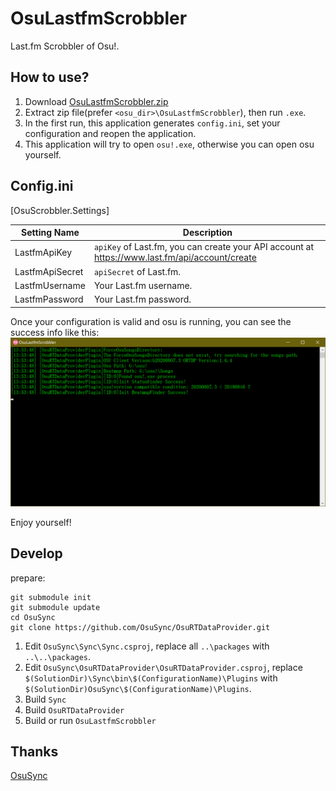 # OsuLastfmScrobbler
Last.fm Scrobbler of Osu!.

## How to use?

1. Download [OsuLastfmScrobbler.zip](https://github.com/iMyon/OsuLastfmScrobbler/releases)
2. Extract zip file(prefer `<osu_dir>\OsuLastfmScrobbler`), then run `.exe`.
3. In the first run, this application generates `config.ini`, set your configuration and reopen the application.
4. This application will try to open `osu!.exe`, otherwise you can open osu yourself.

## Config.ini

[OsuScrobbler.Settings]

Setting Name|Description
------------|-------------------
LastfmApiKey|`apiKey` of Last.fm, you can create your API account at https://www.last.fm/api/account/create
LastfmApiSecret|`apiSecret` of Last.fm. 
LastfmUsername|Your Last.fm username.
LastfmPassword|Your Last.fm password.

Once your configuration is valid and osu is running, you can see the success info like this:
![](documents/images/start-success.png)

Enjoy yourself!

## Develop

prepare:
```shell
git submodule init
git submodule update
cd OsuSync
git clone https://github.com/OsuSync/OsuRTDataProvider.git
```
1. Edit `OsuSync\Sync\Sync.csproj`, replace all `..\packages` with `..\..\packages`.
2. Edit `OsuSync\OsuRTDataProvider\OsuRTDataProvider.csproj`, replace `$(SolutionDir)\Sync\bin\$(ConfigurationName)\Plugins` with `$(SolutionDir)OsuSync\$(ConfigurationName)\Plugins`.
3. Build `Sync`
4. Build `OsuRTDataProvider`
5. Build or run `OsuLastfmScrobbler`



## Thanks
[OsuSync](https://github.com/OsuSync)
